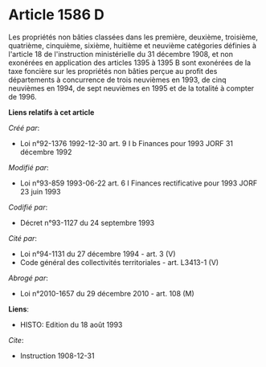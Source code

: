 # Article 1586 D

Les propriétés non bâties classées dans les première, deuxième, troisième, quatrième, cinquième, sixième, huitième et
neuvième catégories définies à l'article 18 de l'instruction ministérielle du 31 décembre 1908, et non exonérées en
application des articles 1395 à 1395 B sont exonérées de la taxe foncière sur les propriétés non bâties perçue au profit des
départements à concurrence de trois neuvièmes en 1993, de cinq neuvièmes en 1994, de sept neuvièmes en 1995 et de la totalité
à compter de 1996.

**Liens relatifs à cet article**

_Créé par_:

  - Loi n°92-1376 1992-12-30 art. 9 I b Finances pour 1993 JORF 31 décembre 1992

_Modifié par_:

  - Loi n°93-859 1993-06-22 art. 6 I Finances rectificative pour 1993 JORF 23 juin 1993

_Codifié par_:

  - Décret n°93-1127 du 24 septembre 1993

_Cité par_:

  - Loi n°94-1131 du 27 décembre 1994 - art. 3 (V)
  - Code général des collectivités territoriales - art. L3413-1 (V)

_Abrogé par_:

  - Loi n°2010-1657 du 29 décembre 2010 - art. 108 (M)

**Liens**:

  - HISTO: Edition du 18 août 1993

_Cite_:

  - Instruction 1908-12-31
